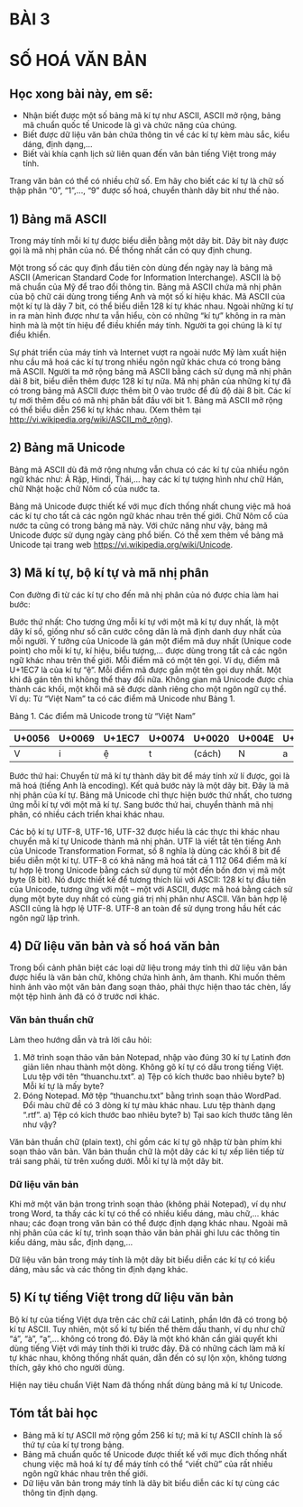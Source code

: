 # BÀI 3
# SỐ HOÁ VĂN BẢN

## Học xong bài này, em sẽ:

- Nhận biết được một số bảng mã kí tự như ASCII, ASCII mở rộng, bảng mã chuẩn quốc tế Unicode là gì và chức năng của chúng.
- Biết được dữ liệu văn bản chứa thông tin về các kí tự kèm màu sắc, kiểu dáng, định dạng,...
- Biết vài khía cạnh lịch sử liên quan đến văn bản tiếng Việt trong máy tính.

Trang văn bản có thể có nhiều chữ số. Em hãy cho biết các kí tự là chữ số thập phân “0”, “1”,..., “9” được số hoá, chuyển thành dãy bit như thế nào.

## 1) Bảng mã ASCII

Trong máy tính mỗi kí tự được biểu diễn bằng một dãy bit. Dãy bit này được gọi là mã nhị phân của nó. Để thống nhất cần có quy định chung.

Một trong số các quy định đầu tiên còn dùng đến ngày nay là bảng mã ASCII (American Standard Code for Information Interchange). ASCII là bộ mã chuẩn của Mỹ để trao đổi thông tin. Bảng mã ASCII chứa mã nhị phân của bộ chữ cái dùng trong tiếng Anh và một số kí hiệu khác. Mã ASCII của một kí tự là dãy 7 bit, có thể biểu diễn 128 kí tự khác nhau. Ngoài những kí tự in ra màn hình được như ta vẫn hiểu, còn có những “kí tự” không in ra màn hình mà là một tín hiệu để điều khiển máy tính. Người ta gọi chúng là kí tự điều khiển.

Sự phát triển của máy tính và Internet vượt ra ngoài nước Mỹ làm xuất hiện nhu cầu mã hoá các kí tự trong nhiều ngôn ngữ khác chưa có trong bảng mã ASCII. Người ta mở rộng bảng mã ASCII bằng cách sử dụng mã nhị phân dài 8 bit, biểu diễn thêm được 128 kí tự nữa. Mã nhị phân của những kí tự đã có trong bảng mã ASCII được thêm bit 0 vào trước để đủ độ dài 8 bit. Các kí tự mới thêm đều có mã nhị phân bắt đầu với bit 1. Bảng mã ASCII mở rộng có thể biểu diễn 256 kí tự khác nhau.
(Xem thêm tại http://vi.wikipedia.org/wiki/ASCII_mở_rộng).

## 2) Bảng mã Unicode

Bảng mã ASCII dù đã mở rộng nhưng vẫn chưa có các kí tự của nhiều ngôn ngữ khác như: Ả Rập, Hindi, Thái,... hay các kí tự tượng hình như chữ Hán, chữ Nhật hoặc chữ Nôm cổ của nước ta.

Bảng mã Unicode được thiết kế với mục đích thống nhất chung việc mã hoá các kí tự cho tất cả các ngôn ngữ khác nhau trên thế giới. Chữ Nôm cổ của nước ta cũng có trong bảng mã này. Với chức năng như vậy, bảng mã Unicode được sử dụng ngày càng phổ biến. Có thể xem thêm về bảng mã Unicode tại trang web https://vi.wikipedia.org/wiki/Unicode.

## 3) Mã kí tự, bộ kí tự và mã nhị phân

Con đường đi từ các kí tự cho đến mã nhị phân của nó được chia làm hai bước:

Bước thứ nhất: Cho tương ứng mỗi kí tự với một mã kí tự duy nhất, là một dãy kí số, giống như số căn cước công dân là mã định danh duy nhất của mỗi người. Ý tưởng của Unicode là gán một điểm mã duy nhất (Unique code point) cho mỗi kí tự, kí hiệu, biểu tượng,... được dùng trong tất cả các ngôn ngữ khác nhau trên thế giới. Mỗi điểm mã có một tên gọi. Ví dụ, điểm mã U+1EC7 là của kí tự “ệ”. Mỗi điểm mã được gắn một tên gọi duy nhất. Một khi đã gán tên thì không thể thay đổi nữa. Không gian mã Unicode được chia thành các khối, một khối mã sẽ được dành riêng cho một ngôn ngữ cụ thể.
Ví dụ: Từ “Việt Nam” ta có các điểm mã Unicode như Bảng 1.

Bảng 1. Các điểm mã Unicode trong từ “Việt Nam”

| U+0056 | U+0069 | U+1EC7 | U+0074 | U+0020 | U+004E | U+0061 | U+006D |
|---|---|---|---|---|---|---|---|
| V | i | ệ | t | (cách) | N | a | m |

Bước thứ hai: Chuyển từ mã kí tự thành dãy bit để máy tính xử lí được, gọi là mã hoá (tiếng Anh là encoding). Kết quả bước này là một dãy bit. Đây là mã nhị phân của kí tự. Bảng mã Unicode chỉ thực hiện bước thứ nhất, cho tương ứng mỗi kí tự với một mã kí tự. Sang bước thứ hai, chuyển thành mã nhị phân, có nhiều cách triển khai khác nhau.

Các bộ kí tự UTF-8, UTF-16, UTF-32 được hiểu là các thực thi khác nhau chuyển mã kí tự Unicode thành mã nhị phân. UTF là viết tắt tên tiếng Anh của Unicode Transformation Format, số 8 nghĩa là dùng các khối 8 bit để biểu diễn một kí tự. UTF-8 có khả năng mã hoá tất cả 1 112 064 điểm mã kí tự hợp lệ trong Unicode bằng cách sử dụng từ một đến bốn đơn vị mã một byte (8 bit). Nó được thiết kế để tương thích lùi với ASCII: 128 kí tự đầu tiên của Unicode, tương ứng với một – một với ASCII, được mã hoá bằng cách sử dụng một byte duy nhất có cùng giá trị nhị phân như ASCII. Văn bản hợp lệ ASCII cũng là hợp lệ UTF-8. UTF-8 an toàn để sử dụng trong hầu hết các ngôn ngữ lập trình.

## 4) Dữ liệu văn bản và số hoá văn bản

Trong bối cảnh phân biệt các loại dữ liệu trong máy tính thì dữ liệu văn bản được hiểu là văn bản chữ, không chứa hình ảnh, âm thanh. Khi muốn thêm hình ảnh vào một văn bản đang soạn thảo, phải thực hiện thao tác chèn, lấy một tệp hình ảnh đã có ở trước nơi khác.

### Văn bản thuần chữ

Làm theo hướng dẫn và trả lời câu hỏi:
1) Mở trình soạn thảo văn bản Notepad, nhập vào đúng 30 kí tự Latinh đơn giản liên nhau thành một dòng. Không gõ kí tự có dấu trong tiếng Việt. Lưu tệp với tên “thuanchu.txt”.
a) Tệp có kích thước bao nhiêu byte?
b) Mỗi kí tự là mấy byte?
2) Đóng Notepad. Mở tệp “thuanchu.txt” bằng trình soạn thảo WordPad. Đổi màu chữ đề có 3 dòng kí tự màu khác nhau. Lưu tệp thành dạng “.rtf”.
a) Tệp có kích thước bao nhiêu byte?
b) Tại sao kích thước tăng lên như vậy?

Văn bản thuần chữ (plain text), chỉ gồm các kí tự gõ nhập từ bàn phím khi soạn thảo văn bản. Văn bản thuần chữ là một dãy các kí tự xếp liên tiếp từ trái sang phải, từ trên xuống dưới. Mỗi kí tự là một dãy bit.

### Dữ liệu văn bản

Khi mở một văn bản trong trình soạn thảo (không phải Notepad), ví dụ như trong Word, ta thấy các kí tự có thể có nhiều kiểu dáng, màu chữ,... khác nhau; các đoạn trong văn bản có thể được định dạng khác nhau. Ngoài mã nhị phân của các kí tự, trình soạn thảo văn bản phải ghi lưu các thông tin kiểu dáng, màu sắc, định dạng,...

Dữ liệu văn bản trong máy tính là một dãy bit biểu diễn các kí tự có kiểu dáng, màu sắc và các thông tin định dạng khác.

## 5) Kí tự tiếng Việt trong dữ liệu văn bản

Bộ kí tự của tiếng Việt dựa trên các chữ cái Latinh, phần lớn đã có trong bộ kí tự ASCII. Tuy nhiên, một số kí tự biến thể thêm dấu thanh, ví dụ như chữ “á”, “à”, “ạ”,... không có trong đó. Đây là một khó khăn cần giải quyết khi dùng tiếng Việt với máy tính thời kì trước đây. Đã có những cách làm mã kí tự khác nhau, không thống nhất quán, dẫn đến có sự lộn xộn, không tương thích, gây khó cho người dùng.

Hiện nay tiêu chuẩn Việt Nam đã thống nhất dùng bảng mã kí tự Unicode.

## Tóm tắt bài học

- Bảng mã kí tự ASCII mở rộng gồm 256 kí tự; mã kí tự ASCII chính là số thứ tự của kí tự trong bảng.
- Bảng mã chuẩn quốc tế Unicode được thiết kế với mục đích thống nhất chung việc mã hoá kí tự để máy tính có thể “viết chữ” của rất nhiều ngôn ngữ khác nhau trên thế giới.
- Dữ liệu văn bản trong máy tính là dãy bit biểu diễn các kí tự cùng các thông tin định dạng.
